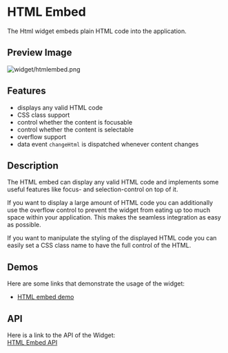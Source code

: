 HTML Embed
==========

The Html widget embeds plain HTML code into the application.

Preview Image
-------------

![widget/htmlembed.png](/pages/widget/htmlembed.png)

Features
--------

-   displays any valid HTML code
-   CSS class support
-   control whether the content is focusable
-   control whether the content is selectable
-   overflow support
-   data event `changeHtml` is dispatched whenever content changes

Description
-----------

The HTML embed can display any valid HTML code and implements some
useful features like focus- and selection-control on top of it.

If you want to display a large amount of HTML code you can additionally
use the overflow control to prevent the widget from eating up too much
space within your application. This makes the seamless integration as
easy as possible.

If you want to manipulate the styling of the displayed HTML code you can
easily set a CSS class name to have the full control of the HTML.

Demos
-----

Here are some links that demonstrate the usage of the widget:

-   [HTML embed
    demo](http://demo.qooxdoo.org/%{version}/demobrowser/index.html#widget-HtmlEmbed.html)

API
---

Here is a link to the API of the Widget:\
[HTML Embed
API](http://demo.qooxdoo.org/%{version}/apiviewer/index.html#qx.ui.embed.Html)
